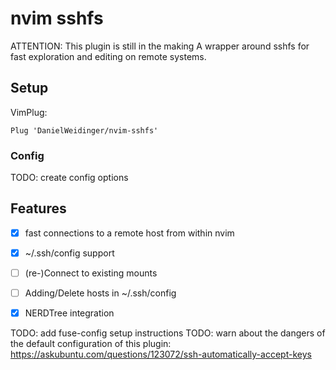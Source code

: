 # nvim sshfs
ATTENTION: This plugin is still in the making
A wrapper around sshfs for fast exploration and editing on remote systems.
## Setup
VimPlug:
```
Plug 'DanielWeidinger/nvim-sshfs'
```
### Config
TODO: create config options 

## Features
- [x] fast connections to a remote host from within nvim
- [x] ~/.ssh/config support
- [ ] (re-)Connect to existing mounts
- [ ] Adding/Delete hosts in ~/.ssh/config
- [x] NERDTree integration




TODO: add fuse-config setup instructions
TODO: warn about the dangers of the default configuration of this plugin: https://askubuntu.com/questions/123072/ssh-automatically-accept-keys
